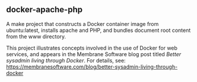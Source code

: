 ## docker-apache-php

A make project that constructs a Docker container image from ubuntu:latest, installs apache and PHP, and bundles document root content from the www directory.

This project illustrates concepts involved in the use of Docker for web services, and appears in the Membrane Software blog post titled *Better sysadmin living through Docker*. For details, see: https://membranesoftware.com/blog/better-sysadmin-living-through-docker
